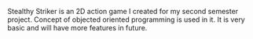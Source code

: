 Stealthy Striker is an 2D action game I created for my second semester project. Concept of objected oriented programming is used in it. It is very basic and will have more features in future.
